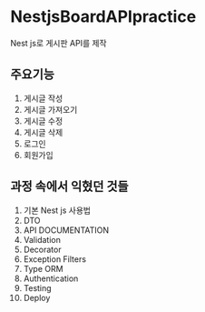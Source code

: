 # NestjsBoardAPIpractice
Nest js로 게시판 API를 제작 <br>
<h2>주요기능</h2>
<ol>
  <li>게시글 작성</li>
  <li>게시글 가져오기</li>
  <li>게시글 수정</li>
  <li>게시글 삭제</li>
  <li>로그인</li>
  <li>회원가입</li>
</ol>
<h2>과정 속에서 익혔던 것들</h2>
<ol>
  <li>기본 Nest js 사용법</li>
  <li>DTO</li>
  <li>API DOCUMENTATION</li>
  <li>Validation</li>
  <li>Decorator</li>
  <li>Exception Filters</li>
  <li>Type ORM</li>
  <li>Authentication</li>
  <li>Testing</li>
  <li>Deploy</li>
</ol>

